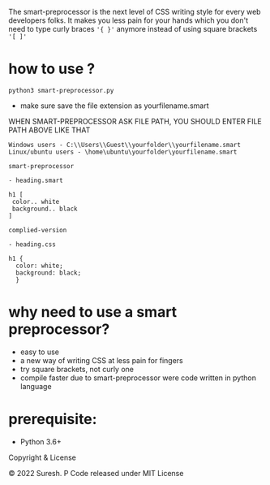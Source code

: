 The smart-preprocessor is the next level of CSS writing style for every web developers folks. It makes you less pain for your hands which you don't need to type curly braces ```'{ }'``` anymore instead of using square brackets ```'[ ]'```

# how to use ?

``` python3 smart-preprocessor.py ```

- make sure save the file extension as yourfilename.smart
  
WHEN SMART-PREPROCESSOR ASK FILE PATH, YOU SHOULD ENTER FILE PATH ABOVE LIKE THAT

``` 
Windows users - C:\\Users\\Guest\\yourfolder\\yourfilename.smart 
Linux/ubuntu users - \home\ubuntu\yourfolder\yourfilename.smart 
```      

```
smart-preprocessor 

- heading.smart

h1 [
 color.. white
 background.. black
]
```   

```
complied-version

- heading.css

h1 {
  color: white;
  background: black;
  }
```

# why need to use a smart preprocessor?
- easy to use
- a new way of writing CSS at less pain for fingers
- try square brackets, not curly one
- compile faster due to smart-preprocessor were code written in python language

# prerequisite:

- Python 3.6+

Copyright & License

© 2022 Suresh. P Code released under MIT License
